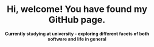 <div align="center">

# Hi, welcome! You have found my GitHub page.

**Currently studying at university - exploring different facets of both software and life in general**
